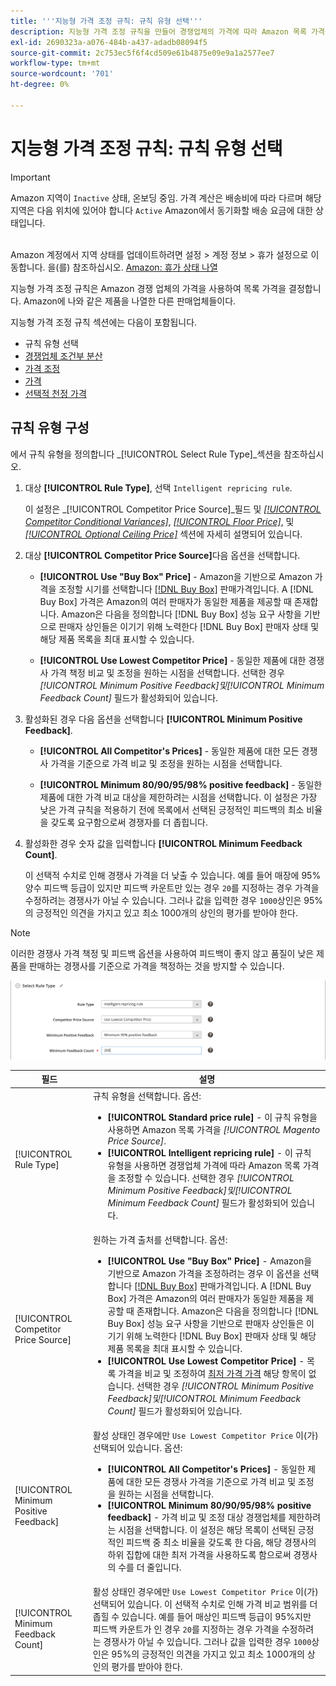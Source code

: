 ```yaml
---
title: '''지능형 가격 조정 규칙: 규칙 유형 선택'''
description: 지능형 가격 조정 규칙을 만들어 경쟁업체의 가격에 따라 Amazon 목록 가격을 결정합니다.
exl-id: 2690323a-a076-484b-a437-adadb08094f5
source-git-commit: 2c753ec5f6f4cd509e61b4875e09e9a1a2577ee7
workflow-type: tm+mt
source-wordcount: '701'
ht-degree: 0%

---
```


# 지능형 가격 조정 규칙: 규칙 유형 선택

>[!IMPORTANT]
>
>Amazon 지역이 `Inactive` 상태, 온보딩 중임. 가격 계산은 배송비에 따라 다르며 해당 지역은 다음 위치에 있어야 합니다 `Active` Amazon에서 동기화할 배송 요금에 대한 상태입니다.<br><br>
>
>Amazon 계정에서 지역 상태를 업데이트하려면 설정 > 계정 정보 > 휴가 설정으로 이동합니다. 을(를) 참조하십시오. [Amazon: 휴가 상태 나열](https://sellercentral.amazon.com/gp/help/help.html?itemID=200135620/&quot;target=&quot;_blank)

지능형 가격 조정 규칙은 Amazon 경쟁 업체의 가격을 사용하여 목록 가격을 결정합니다. Amazon에 나와 같은 제품을 나열한 다른 판매업체들이다.

지능형 가격 조정 규칙 섹션에는 다음이 포함됩니다.

- 규칙 유형 선택
- [경쟁업체 조건부 분산](./competitor-conditional-variances.md)
- [가격 조정](./price-adjustment.md)
- [가격](./floor-price.md)
- [선택적 천정 가격](./optional-ceiling-price.md)

## 규칙 유형 구성

에서 규칙 유형을 정의합니다 _[!UICONTROL Select Rule Type]_섹션을 참조하십시오.

1. 대상 **[!UICONTROL Rule Type]**, 선택 `Intelligent repricing rule`.

   이 설정은 _[!UICONTROL Competitor Price Source]_필드 및 [_[!UICONTROL Competitor Conditional Variances]_](./competitor-conditional-variances.md), [_[!UICONTROL Floor Price]_](./floor-price.md), 및 [_[!UICONTROL Optional Ceiling Price]_](./optional-ceiling-price.md) 섹션에 자세히 설명되어 있습니다.

1. 대상 **[!UICONTROL Competitor Price Source]**&#x200B;다음 옵션을 선택합니다.

   - **[!UICONTROL Use "Buy Box" Price]** - Amazon을 기반으로 Amazon 가격을 조정할 시기를 선택합니다 [[!DNL Buy Box]](./buy-box-competitor-pricing.md) 판매가격입니다. A [!DNL Buy Box] 가격은 Amazon의 여러 판매자가 동일한 제품을 제공할 때 존재합니다. Amazon은 다음을 정의합니다 [!DNL Buy Box] 성능 요구 사항을 기반으로 판매자 상인들은 이기기 위해 노력한다 [!DNL Buy Box] 판매자 상태 및 해당 제품 목록을 최대 표시할 수 있습니다.

   - **[!UICONTROL Use Lowest Competitor Price]** - 동일한 제품에 대한 경쟁사 가격 책정 비교 및 조정을 원하는 시점을 선택합니다. 선택한 경우 _[!UICONTROL Minimum Positive Feedback]_및_[!UICONTROL Minimum Feedback Count]_ 필드가 활성화되어 있습니다.

1. 활성화된 경우 다음 옵션을 선택합니다 **[!UICONTROL Minimum Positive Feedback]**.

   - **[!UICONTROL All Competitor's Prices]** - 동일한 제품에 대한 모든 경쟁사 가격을 기준으로 가격 비교 및 조정을 원하는 시점을 선택합니다.

   - **[!UICONTROL Minimum 80/90/95/98% positive feedback]** - 동일한 제품에 대한 가격 비교 대상을 제한하려는 시점을 선택합니다. 이 설정은 가장 낮은 가격 규칙을 적용하기 전에 목록에서 선택된 긍정적인 피드백의 최소 비율을 갖도록 요구함으로써 경쟁자를 더 좁힙니다.

1. 활성화한 경우 숫자 값을 입력합니다 **[!UICONTROL Minimum Feedback Count]**.

   이 선택적 수치로 인해 경쟁사 가격을 더 낮출 수 있습니다. 예를 들어 매장에 95% 양수 피드백 등급이 있지만 피드백 카운트만 있는 경우 `20`를 지정하는 경우 가격을 수정하려는 경쟁사가 아닐 수 있습니다. 그러나 값을 입력한 경우 `1000`상인은 95%의 긍정적인 의견을 가지고 있고 최소 1000개의 상인의 평가를 받아야 한다.

>[!NOTE]
>
>이러한 경쟁사 가격 책정 및 피드백 옵션을 사용하여 피드백이 좋지 않고 품질이 낮은 제품을 판매하는 경쟁사를 기준으로 가격을 책정하는 것을 방지할 수 있습니다.

![지능형 가격 조정 규칙 - 규칙 유형 선택](assets/ob-intelligent-price-rule-type.png)

| 필드 | 설명 |
|--- |--- |
| [!UICONTROL Rule Type] | 규칙 유형을 선택합니다. 옵션:<ul><li>**[!UICONTROL Standard price rule]** - 이 규칙 유형을 사용하면 Amazon 목록 가격을 _[!UICONTROL Magento Price Source]_. </li><li>**[!UICONTROL Intelligent repricing rule]** - 이 규칙 유형을 사용하면 경쟁업체 가격에 따라 Amazon 목록 가격을 조정할 수 있습니다. 선택한 경우 _[!UICONTROL Minimum Positive Feedback]_및_[!UICONTROL Minimum Feedback Count]_ 필드가 활성화되어 있습니다.</li></ul> |
| [!UICONTROL Competitor Price Source] | 원하는 가격 출처를 선택합니다. 옵션:<ul><li>**[!UICONTROL Use "Buy Box" Price]** - Amazon을 기반으로 Amazon 가격을 조정하려는 경우 이 옵션을 선택합니다 [[!DNL Buy Box]](./buy-box-competitor-pricing.md) 판매가격입니다. A [!DNL Buy Box] 가격은 Amazon의 여러 판매자가 동일한 제품을 제공할 때 존재합니다. Amazon은 다음을 정의합니다 [!DNL Buy Box] 성능 요구 사항을 기반으로 판매자 상인들은 이기기 위해 노력한다 [!DNL Buy Box] 판매자 상태 및 해당 제품 목록을 최대 표시할 수 있습니다.</li><li>**[!UICONTROL Use Lowest Competitor Price]** - 목록 가격을 비교 및 조정하여 [최저 가격 가격](./lowest-competitor-pricing.md) 해당 항목이 없습니다. 선택한 경우 _[!UICONTROL Minimum Positive Feedback]_및_[!UICONTROL Minimum Feedback Count]_ 필드가 활성화되어 있습니다.</li></ul> |
| [!UICONTROL Minimum Positive Feedback] | 활성 상태인 경우에만 `Use Lowest Competitor Price` 이(가) 선택되어 있습니다. 옵션:<ul><li>**[!UICONTROL All Competitor's Prices]** - 동일한 제품에 대한 모든 경쟁사 가격을 기준으로 가격 비교 및 조정을 원하는 시점을 선택합니다.</li><li>**[!UICONTROL Minimum 80/90/95/98% positive feedback]** - 가격 비교 및 조정 대상 경쟁업체를 제한하려는 시점을 선택합니다. 이 설정은 해당 목록이 선택된 긍정적인 피드백 중 최소 비율을 갖도록 한 다음, 해당 경쟁사의 하위 집합에 대한 최저 가격을 사용하도록 함으로써 경쟁사의 수를 더 줄입니다.</li></ul> |
| [!UICONTROL Minimum Feedback Count] | 활성 상태인 경우에만 `Use Lowest Competitor Price` 이(가) 선택되어 있습니다. 이 선택적 수치로 인해 가격 비교 범위를 더 좁힐 수 있습니다. 예를 들어 매상인 피드백 등급이 95%지만 피드백 카운트가 인 경우 `20`를 지정하는 경우 가격을 수정하려는 경쟁사가 아닐 수 있습니다. 그러나 값을 입력한 경우 `1000`상인은 95%의 긍정적인 의견을 가지고 있고 최소 1000개의 상인의 평가를 받아야 한다. |
